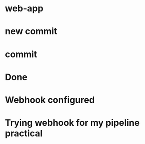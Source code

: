 # web-app
# new commit
# commit
# Done
# Webhook configured
# Trying webhook for my pipeline practical
